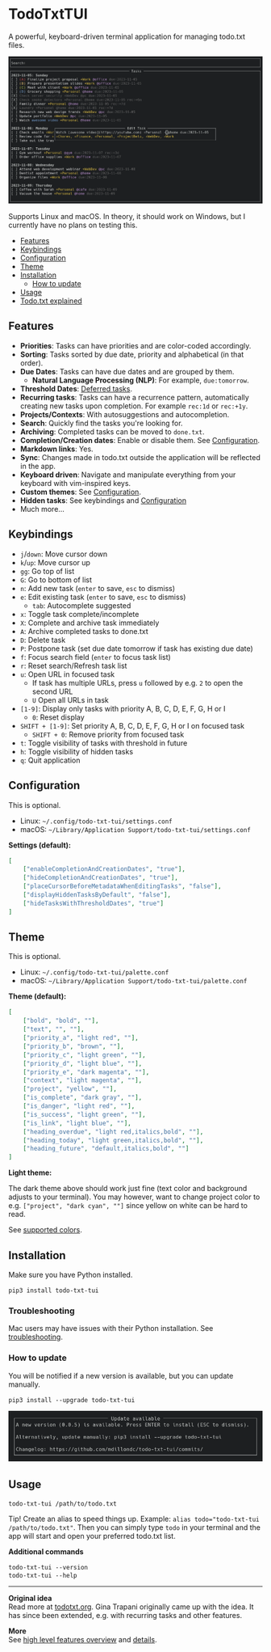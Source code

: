 # TodoTxtTUI

A powerful, keyboard-driven terminal application for managing todo.txt files.

![Screenshot](img/screenshot.png)

Supports Linux and macOS. In theory, it should work on Windows, but I currently have no plans on testing this.

* [Features](#features)
* [Keybindings](#keybindings)
* [Configuration](#configuration)
* [Theme](#theme)
* [Installation](#installation)
  * [How to update](#how-to-update)
* [Usage](#usage)
* [Todo.txt explained](todo.txt.md)


## Features

- **Priorities**: Tasks can have priorities and are color-coded accordingly.
- **Sorting**: Tasks sorted by due date, priority and alphabetical (in that order).
- **Due Dates**: Tasks can have due dates and are grouped by them.
    - **Natural Language Processing (NLP)**: For example, `due:tomorrow`.
- **Threshold Dates**: [Deferred tasks](todo.txt.md#threshold-dates).
- **Recurring tasks**: Tasks can have a recurrence pattern, automatically creating new tasks upon completion. For example `rec:1d` or `rec:+1y`.
- **Projects/Contexts**: With autosuggestions and autocompletion.
- **Search**: Quickly find the tasks you're looking for.
- **Archiving**: Completed tasks can be moved to `done.txt`.
- **Completion/Creation dates**: Enable or disable them. See [Configuration](#configuration).
- **Markdown links**: Yes.
- **Sync**: Changes made in todo.txt outside the application will be reflected in the app.
- **Keyboard driven**: Navigate and manipulate everything from your keyboard with vim-inspired keys.
- **Custom themes**: See [Configuration](#configuration).
- **Hidden tasks**: See keybindings and [Configuration](#configuration)
- Much more...

## Keybindings

- `j`/`down`: Move cursor down
- `k`/`up`: Move cursor up
- `gg`: Go top of list
- `G`: Go to bottom of list
- `n`: Add new task (`enter` to save, `esc` to dismiss)
- `e`: Edit existing task (`enter` to save, `esc` to dismiss)
  - `tab`: Autocomplete suggested
- `x`: Toggle task complete/incomplete
- `X`: Complete and archive task immediately
- `A`: Archive completed tasks to done.txt
- `D`: Delete task
- `P`: Postpone task (set due date tomorrow if task has existing due date)
- `f`: Focus search field (`enter` to focus task list)
- `r`: Reset search/Refresh task list
- `u`: Open URL in focused task
    - If task has multiple URLs, press `u` followed by e.g. `2` to open the second URL
    - `U` Open all URLs in task
- `[1-9]`: Display only tasks with priority A, B, C, D, E, F, G, H or I
  - `0`: Reset display
- `SHIFT + [1-9]`: Set priority A, B, C, D, E, F, G, H or I on focused task
  - `SHIFT + 0`: Remove priority from focused task 
- `t`: Toggle visibility of tasks with threshold in future 
- `h`: Toggle visibility of hidden tasks
- `q`: Quit application

## Configuration

This is optional.

* Linux: `~/.config/todo-txt-tui/settings.conf`
* macOS: `~/Library/Application Support/todo-txt-tui/settings.conf`

**Settings (default):**

```json
[
    ["enableCompletionAndCreationDates", "true"],
    ["hideCompletionAndCreationDates", "true"], 
    ["placeCursorBeforeMetadataWhenEditingTasks", "false"],
    ["displayHiddenTasksByDefault", "false"],
    ["hideTasksWithThresholdDates", "true"]
]
```

## Theme

This is optional.

* Linux: `~/.config/todo-txt-tui/palette.conf`
* macOS: `~/Library/Application Support/todo-txt-tui/palette.conf`

**Theme (default):**

```json
[
    ["bold", "bold", ""],
    ["text", "", ""],
    ["priority_a", "light red", ""],
    ["priority_b", "brown", ""],
    ["priority_c", "light green", ""],
    ["priority_d", "light blue", ""],
    ["priority_e", "dark magenta", ""],
    ["context", "light magenta", ""],
    ["project", "yellow", ""],
    ["is_complete", "dark gray", ""],
    ["is_danger", "light red", ""],
    ["is_success", "light green", ""],
    ["is_link", "light blue", ""],
    ["heading_overdue", "light red,italics,bold", ""],
    ["heading_today", "light green,italics,bold", ""],
    ["heading_future", "default,italics,bold", ""]
]
```

**Light theme:**

The dark theme above should work just fine (text color and background adjusts to your terminal). You may however, want to change project color to e.g. `["project", "dark cyan", ""]` since yellow on white can be hard to read.

See [supported colors](https://urwid.org/manual/displayattributes.html#standard-foreground-colors).

## Installation

Make sure you have Python installed.

```
pip3 install todo-txt-tui
```

### Troubleshooting

Mac users may have issues with their Python installation. See [troubleshooting](troubleshooting.md).

### How to update

You will be notified if a new version is available, but you can update manually.

```
pip3 install --upgrade todo-txt-tui
```

![Update notification](img/update-notification.png)

## Usage

```
todo-txt-tui /path/to/todo.txt
```

Tip! Create an alias to speed things up. Example: `alias todo="todo-txt-tui /path/to/todo.txt"`. Then you can simply type `todo` in your terminal and the app will start and open your preferred todo.txt list.

**Additional commands**

```
todo-txt-tui --version
todo-txt-tui --help
```

---

**Original idea**  
Read more at [todotxt.org](http://todotxt.org/). Gina Trapani originally came up with the idea. It has since been extended, e.g. with recurring tasks and other features.

**More**  
See [high level features overview](#features) and [details](todo.txt.md).